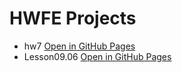 # HWFE Projects
 
- hw7 [Open in GitHub Pages](https://vovel1987.github.io/TelRan/hw7/)
- Lesson09.06 [Open in GitHub Pages](https://github.com/vovel1987/TelRan/Lesson09.06/)
